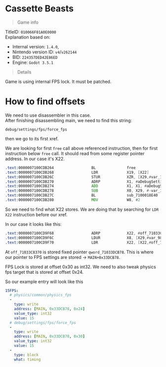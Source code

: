 # Cassette Beasts

> Game info

TitleID: `010066F01A0E0000`<br>
Explanation based on:
- Internal version: `1.4.0`, 
- Nintendo version ID: `v4`/`v262144`
- BID: `224357DED42E86ED`
- Engine: `Godot 3.5.1`

> Details
> 
Game is using internal FPS lock. It must be patched.

# How to find offsets

We need to use disassembler in this case.<br>
After finishing disassembling main, we need to find this string:
```
debug/settings/fps/force_fps
```

then we go to its first xref.

We are looking for first `free` call above referenced instruction, then for first instruction below `free` call. It should read from some register pointer address.
In our case it's X22.
```asm
.text:0000007100CDB264                 BL              free
.text:0000007100CDB268                 LDR             X19, [X22]
.text:0000007100CDB26C                 STUR            XZR, [X29,#var_10]
.text:0000007100CDB270                 ADRP            X1, #aDebugSettingsF@PAGE ; "debug/settings/fps/force_fps"
.text:0000007100CDB274                 ADD             X1, X1, #aDebugSettingsF@PAGEOFF ; "debug/settings/fps/force_fps"
.text:0000007100CDB278                 SUB             X0, X29, #-var_10
.text:0000007100CDB27C                 BL              sub_7100018E40
.text:0000007100CDB280                 MOV             W8, #2
```

So we need to find what X22 stores. We are doing that by searching for `LDR X22` instruction before our xref.

In our case it looks like this:
```asm
.text:0000007100CD9F68                 ADRP            X22, #off_71033C8370@PAGE
.text:0000007100CD9F6C                 LDUR            X8, [X29,#var_98]
.text:0000007100CD9F70                 LDR             X22, [X22,#off_71033C8370@PAGEOFF]
```

At `off_71033C8370` is stored fixed pointer `qword_71033DCB78`. This is where our pointer to FPS settings are stored -> `MAIN+0x33DCB78`.

FPS Lock is stored at offset 0x30 as int32.
We need to also tweak physics fps target that is stored at offset 0x24.

So our example entry will look like this
```yaml
15FPS:
  # physics/common/physics_fps
  -
    type: write
    address: [MAIN, 0x33DCB78, 0x24]
    value_type: int32
    value: 15
  # debug/settings/fps/force_fps
  -
    type: write
    address: [MAIN, 0x33DCB78, 0x30]
    value_type: int32
    value: 15
  -
    type: block
    what: timing
```
